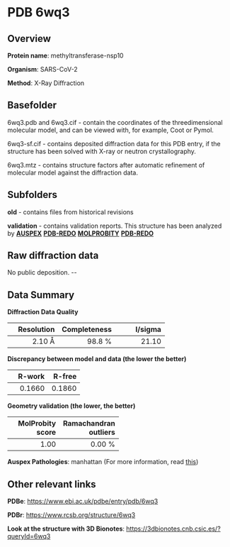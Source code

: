 # PDB 6wq3

## Overview

**Protein name**: methyltransferase-nsp10

**Organism**: SARS-CoV-2

**Method**: X-Ray Diffraction

## Basefolder

6wq3.pdb and 6wq3.cif - contain the coordinates of the threedimensional molecular model, and can be viewed with, for example, Coot or Pymol.

6wq3-sf.cif - contains deposited diffraction data for this PDB entry, if the structure has been solved with X-ray or neutron crystallography.

6wq3.mtz - contains structure factors after automatic refinement of molecular model against the diffraction data.

## Subfolders



**old** - contains files from historical revisions

**validation** - contains validation reports. This structure has been analyzed by [**AUSPEX**](https://github.com/thorn-lab/coronavirus_structural_task_force/tree/master/pdb/methyltransferase-nsp10/SARS-CoV-2/6wq3/validation/auspex) [**PDB-REDO**](https://github.com/thorn-lab/coronavirus_structural_task_force/tree/master/pdb/methyltransferase-nsp10/SARS-CoV-2/6wq3/validation/pdb-redo) [**MOLPROBITY**](https://github.com/thorn-lab/coronavirus_structural_task_force/tree/master/pdb/methyltransferase-nsp10/SARS-CoV-2/6wq3/validation/molprobity) [**PDB-REDO**](https://github.com/thorn-lab/coronavirus_structural_task_force/blob/master/pdb/methyltransferase-nsp10/SARS-CoV-2/6wq3/validation/Xtriage_output.log) 

## Raw diffraction data

No public deposition. --<br> 

## Data Summary
**Diffraction Data Quality**

|   | Resolution | Completeness| I/sigma |
|---|-------------:|----------------:|--------------:|
|   |2.10 Å|98.8  %|<img width=50/>21.10|

**Discrepancy between model and data (the lower the better)**

|   | **R-work**| **R-free**   
|---|-------------:|----------------:|           
||  0.1660|  0.1860|

**Geometry validation (the lower, the better)**

|   |**MolProbity<br>score**| **Ramachandran<br>outliers** 
|---|-------------:|----------------:|
||  1.00|  0.00 %|

**Auspex Pathologies**: manhattan (For more information, read [this](https://github.com/thorn-lab/coronavirus_structural_task_force/blob/master/pdb/methyltransferase-nsp10/SARS-CoV-2/6wq3/validation/auspex/6wq3_auspex_comments.txt))

 



## Other relevant links 
**PDBe**:  https://www.ebi.ac.uk/pdbe/entry/pdb/6wq3
 
**PDBr**: https://www.rcsb.org/structure/6wq3 

**Look at the structure with 3D Bionotes**: https://3dbionotes.cnb.csic.es/?queryId=6wq3

